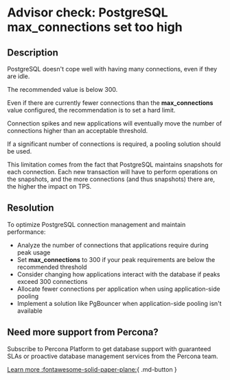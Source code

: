 # Advisor check: PostgreSQL max_connections set too high

## Description

PostgreSQL doesn't cope well with having many connections, even if they are idle. 

The recommended value is below 300.

Even if there are currently fewer connections than the **max_connections** value configured, the recommendation is to set a hard limit. 

Connection spikes and new applications will eventually move the number of connections higher than an acceptable threshold. 

If a significant number of connections is required, a pooling solution should be used.

This limitation comes from the fact that PostgreSQL maintains snapshots for each connection. Each new transaction will have to perform operations on the snapshots, and the more connections (and thus snapshots) there are, the higher the impact on TPS. 

## Resolution

To optimize PostgreSQL connection management and maintain performance:

- Analyze the number of connections that applications require during peak usage
- Set **max_connections** to 300 if your peak requirements are below the recommended threshold
- Consider changing how applications interact with the database if peaks exceed 300 connections
- Allocate fewer connections per application when using application-side pooling
- Implement a solution like PgBouncer when application-side pooling isn't available

## Need more support from Percona?

Subscribe to Percona Platform to get database support with guaranteed SLAs or proactive database management services from the Percona team.

[Learn more :fontawesome-solid-paper-plane:](https://per.co.na/subscribe){ .md-button }
